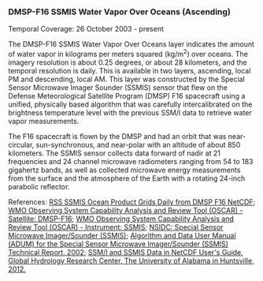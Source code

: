 ### DMSP-F16 SSMIS Water Vapor Over Oceans (Ascending)
Temporal Coverage: 26 October 2003 - present

The DMSP-F16 SSMIS Water Vapor Over Oceans layer indicates the amount of water vapor in kilograms per meters squared (kg/m<sup>2</sup>) over oceans. The imagery resolution is about 0.25 degrees, or about 28 kilometers, and the temporal resolution is daily. This is available in two layers, ascending, local PM and descending, local AM. This layer was constructed by the Special Sensor Microwave Imager Sounder (SSMIS) sensor that flew on the Defense Meteorological Satellite Program (DMSP) F16 spacecraft using a unified, physically based algorithm that was carefully intercalibrated on the brightness temperature level with the previous SSM/I data to retrieve water vapor measurements.

The F16 spacecraft is flown by the DMSP and had an orbit that was near-circular, sun-synchronous, and near-polar with an altitude of about 850 kilometers. The SSMIS sensor collects data forward of nadir at 21 frequencies and 24 channel microwave radiometers ranging from 54 to 183 gigahertz bands, as well as collected microwave energy measurements from the surface and the atmosphere of the Earth with a rotating 24-inch parabolic reflector.

References:
[RSS SSMIS Ocean Product Grids Daily from DMSP F16 NetCDF](http://dx.doi.org/10.5067/MEASURES/DMSP-F16/SSMIS/DATA301);
[WMO Observing System Capability Analysis and Review Tool (OSCAR) - Satellite: DMSP-F16](https://www.wmo-sat.info/oscar/satellites/view/63);
[WMO Observing System Capability Analysis and Review Tool (OSCAR) - Instrument: SSMIS](https://www.wmo-sat.info/oscar/instruments/view/536);
[NSIDC: Special Sensor Microwave Imager/Sounder (SSMIS)](https://nsidc.org/data/docs/daac/ssmis_instrument/);
[Algorithm and Data User Manual (ADUM) for the Special Sensor Microwave Imager/Sounder (SSMIS) Technical Report, 2002](https://www.ncdc.noaa.gov/oa/rsad/ssmi/swath/adum-ssmis-description.pdf);
[SSM/I and SSMIS Data in NetCDF User's Guide, Global Hydrology Research Center, The University of Alabama in Huntsville, 2012.](https://ghrc.nsstc.nasa.gov/pub/doc/ssmi_netcdf/SSMI_Data_in_NetCDF.docx)
